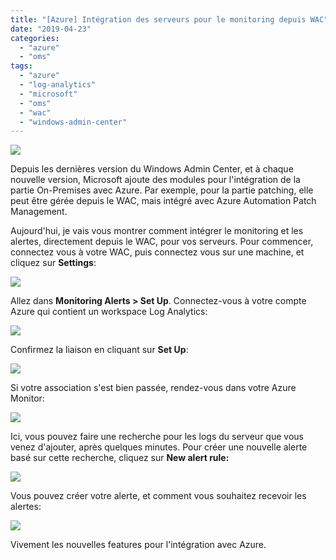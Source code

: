 ```yaml
---
title: "[Azure] Intégration des serveurs pour le monitoring depuis WAC"
date: "2019-04-23"
categories: 
  - "azure"
  - "oms"
tags: 
  - "azure"
  - "log-analytics"
  - "microsoft"
  - "oms"
  - "wac"
  - "windows-admin-center"
---
```


![](https://cloudyjourney.fr/wp-content/uploads/2018/01/Azure.png)

Depuis les dernières version du Windows Admin Center, et à chaque nouvelle version, Microsoft ajoute des modules pour l'intégration de la partie On-Premises avec Azure. Par exemple, pour la partie patching, elle peut être gérée depuis le WAC, mais intégré avec Azure Automation Patch Management.

Aujourd'hui, je vais vous montrer comment intégrer le monitoring et les alertes, directement depuis le WAC, pour vos serveurs. Pour commencer, connectez vous à votre WAC, puis connectez vous sur une machine, et cliquez sur **Settings**:

![](https://i0.wp.com/cloudyjourney.fr/wp-content/uploads/2019/04/WAC-Monitoring-01.png?fit=762%2C416&ssl=1)

Allez dans **Monitoring Alerts > Set Up**. Connectez-vous à votre compte Azure qui contient un workspace Log Analytics:

![](https://i0.wp.com/cloudyjourney.fr/wp-content/uploads/2019/04/WAC-Monitoring-02.png?fit=762%2C415&ssl=1)

Confirmez la liaison en cliquant sur **Set Up**:

![](https://cloudyjourney.fr/wp-content/uploads/2019/04/WAC-Monitoring-03.png)

Si votre association s'est bien passée, rendez-vous dans votre Azure Monitor:

![](https://i2.wp.com/cloudyjourney.fr/wp-content/uploads/2019/04/WAC-Monitoring-04.png?fit=762%2C238&ssl=1)

Ici, vous pouvez faire une recherche pour les logs du serveur que vous venez d'ajouter, après quelques minutes. Pour créer une nouvelle alerte basé sur cette recherche, cliquez sur **New alert rule:**

![](https://i1.wp.com/cloudyjourney.fr/wp-content/uploads/2019/04/WAC-Monitoring-05.png?fit=762%2C396&ssl=1)

Vous pouvez créer votre alerte, et comment vous souhaitez recevoir les alertes:

![](https://i1.wp.com/cloudyjourney.fr/wp-content/uploads/2019/04/WAC-Monitoring-06.png?fit=762%2C632&ssl=1)

Vivement les nouvelles features pour l'intégration avec Azure.
